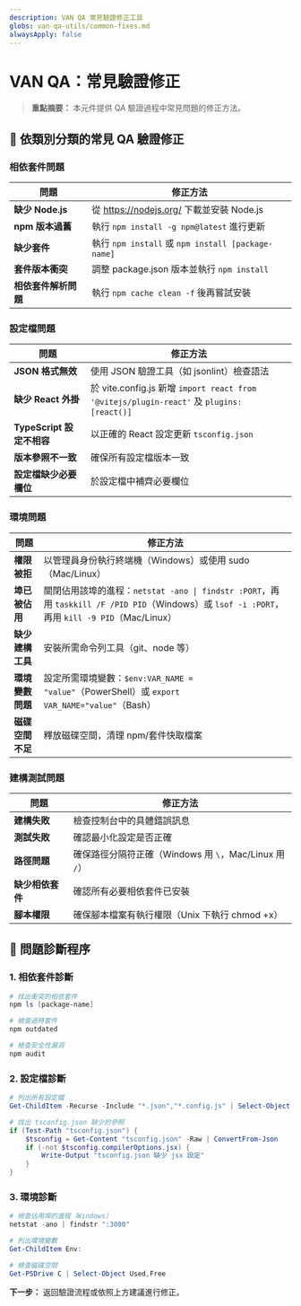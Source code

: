 ```yaml
---
description: VAN QA 常見驗證修正工具
globs: van-qa-utils/common-fixes.md
alwaysApply: false
---
```


# VAN QA：常見驗證修正

> **重點摘要：** 本元件提供 QA 驗證過程中常見問題的修正方法。

## 🧪 依類別分類的常見 QA 驗證修正

### 相依套件問題

| 問題                 | 修正方法                                           |
| -------------------- | -------------------------------------------------- |
| **缺少 Node.js**     | 從 https://nodejs.org/ 下載並安裝 Node.js          |
| **npm 版本過舊**     | 執行 `npm install -g npm@latest` 進行更新          |
| **缺少套件**         | 執行 `npm install` 或 `npm install [package-name]` |
| **套件版本衝突**     | 調整 package.json 版本並執行 `npm install`         |
| **相依套件解析問題** | 執行 `npm cache clean -f` 後再嘗試安裝             |

### 設定檔問題

| 問題                      | 修正方法                                                                                  |
| ------------------------- | ----------------------------------------------------------------------------------------- |
| **JSON 格式無效**         | 使用 JSON 驗證工具（如 jsonlint）檢查語法                                                 |
| **缺少 React 外掛**       | 於 vite.config.js 新增 `import react from '@vitejs/plugin-react'` 及 `plugins: [react()]` |
| **TypeScript 設定不相容** | 以正確的 React 設定更新 `tsconfig.json`                                                   |
| **版本參照不一致**        | 確保所有設定檔版本一致                                                                    |
| **設定檔缺少必要欄位**    | 於設定檔中補齊必要欄位                                                                    |

### 環境問題

| 問題             | 修正方法                                                                                                                                       |
| ---------------- | ---------------------------------------------------------------------------------------------------------------------------------------------- |
| **權限被拒**     | 以管理員身份執行終端機（Windows）或使用 sudo（Mac/Linux）                                                                                      |
| **埠已被佔用**   | 關閉佔用該埠的進程：`netstat -ano \| findstr :PORT`，再用 `taskkill /F /PID PID`（Windows）或 `lsof -i :PORT`，再用 `kill -9 PID`（Mac/Linux） |
| **缺少建構工具** | 安裝所需命令列工具（git、node 等）                                                                                                             |
| **環境變數問題** | 設定所需環境變數：`$env:VAR_NAME = "value"`（PowerShell）或 `export VAR_NAME="value"`（Bash）                                                  |
| **磁碟空間不足** | 釋放磁碟空間，清理 npm/套件快取檔案                                                                                                            |

### 建構測試問題

| 問題             | 修正方法                                               |
| ---------------- | ------------------------------------------------------ |
| **建構失敗**     | 檢查控制台中的具體錯誤訊息                             |
| **測試失敗**     | 確認最小化設定是否正確                                 |
| **路徑問題**     | 確保路徑分隔符正確（Windows 用 `\`，Mac/Linux 用 `/`） |
| **缺少相依套件** | 確認所有必要相依套件已安裝                             |
| **腳本權限**     | 確保腳本檔案有執行權限（Unix 下執行 chmod +x）         |

## 📝 問題診斷程序

### 1. 相依套件診斷

```powershell
# 找出衝突的相依套件
npm ls [package-name]

# 檢查過時套件
npm outdated

# 檢查安全性漏洞
npm audit
```

### 2. 設定檔診斷

```powershell
# 列出所有設定檔
Get-ChildItem -Recurse -Include "*.json","*.config.js" | Select-Object FullName

# 找出 tsconfig.json 缺少的參照
if (Test-Path "tsconfig.json") {
    $tsconfig = Get-Content "tsconfig.json" -Raw | ConvertFrom-Json
    if (-not $tsconfig.compilerOptions.jsx) {
        Write-Output "tsconfig.json 缺少 jsx 設定"
    }
}
```

### 3. 環境診斷

```powershell
# 檢查佔用埠的進程（Windows）
netstat -ano | findstr ":3000"

# 列出環境變數
Get-ChildItem Env:

# 檢查磁碟空間
Get-PSDrive C | Select-Object Used,Free
```

**下一步：** 返回驗證流程或依照上方建議進行修正。
